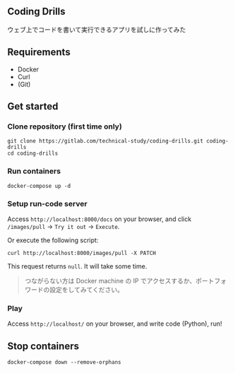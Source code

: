 Coding Drills
-------------

ウェブ上でコードを書いて実行できるアプリを試しに作ってみた

## Requirements

- Docker
- Curl
- (Git)

## Get started

### Clone repository (first time only)

```shell
git clone https://gitlab.com/technical-study/coding-drills.git coding-drills
cd coding-drills
```

### Run containers

```shell
docker-compose up -d
```

### Setup run-code server

Access `http://localhost:8000/docs` on your browser, and click `/images/pull` -> `Try it out` -> `Execute`.

Or execute the following script:

```shell
curl http://localhost:8000/images/pull -X PATCH
```

This request returns `null`. It will take some time.

> つながらない方は Docker machine の IP でアクセスするか、ポートフォワードの設定をしてみてください。

### Play

Access `http://localhost/` on your browser, and write code (Python), run!

## Stop containers

```shell
docker-compose down --remove-orphans
```
